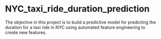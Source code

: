 # NYC_taxi_ride_duration_prediction
The objective in this project is to build a predictive model for predicting the duration for a taxi ride in NYC using automated feature engineering to create new features.
